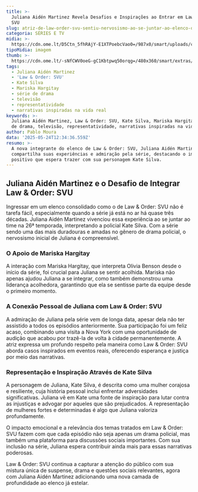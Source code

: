 ```yaml
---
title: >-
  Juliana Aidén Martinez Revela Desafios e Inspirações ao Entrar em Law & Order:
  SVU
slug: atriz-de-law-order-svu-sentiu-nervosismo-ao-se-juntar-ao-elenco-d-medo
categoria: SÉRIES E TV
midia: >-
  https://cdn.ome.lt/D5Ctn_5fhRAjY-E1XTPoebcVao0=/987x0/smart/uploads/conteudo/fotos/Design_sem_nome_2_mkV0LkV.jpg
tipoMidia: imagem
thumb: >-
  https://cdn.ome.lt/-sNfCWV0oeG-gC1Kbtpwq50orqg=/480x360/smart/extras/conteudos/Design_sem_nome_2_Whvj96g.jpg
tags:
  - Juliana Aidén Martinez
  - 'Law & Order: SVU'
  - Kate Silva
  - Mariska Hargitay
  - série de drama
  - televisão
  - representatividade
  - narrativas inspiradas na vida real
keywords: >-
  Juliana Aidén Martinez, Law & Order: SVU, Kate Silva, Mariska Hargitay, série
  de drama, televisão, representatividade, narrativas inspiradas na vida real
author: Pablo Moura
data: '2025-05-24T12:34:36.559Z'
resumo: >-
  A nova integrante do elenco de Law & Order: SVU, Juliana Aidén Martinez,
  compartilha suas experiências e admiração pela série, destacando o impacto
  positivo que espera trazer com sua personagem Kate Silva.
---
```


## Juliana Aidén Martinez e o Desafio de Integrar Law & Order: SVU

Ingressar em um elenco consolidado como o de Law & Order: SVU não é tarefa fácil, especialmente quando a série já está no ar há quase três décadas. Juliana Aidén Martinez vivenciou essa experiência ao se juntar ao time na 26ª temporada, interpretando a policial Kate Silva. Com a série sendo uma das mais duradouras e amadas no gênero de drama policial, o nervosismo inicial de Juliana é compreensível.

### O Apoio de Mariska Hargitay

A interação com Mariska Hargitay, que interpreta Olivia Benson desde o início da série, foi crucial para Juliana se sentir acolhida. Mariska não apenas ajudou Juliana a se integrar, como também demonstrou uma liderança acolhedora, garantindo que ela se sentisse parte da equipe desde o primeiro momento.

### A Conexão Pessoal de Juliana com Law & Order: SVU

A admiração de Juliana pela série vem de longa data, apesar dela não ter assistido a todos os episódios anteriormente. Sua participação foi um feliz acaso, combinando uma visita a Nova York com uma oportunidade de audição que acabou por trazê-la de volta à cidade permanentemente. A atriz expressa um profundo respeito pela maneira como Law & Order: SVU aborda casos inspirados em eventos reais, oferecendo esperança e justiça por meio das narrativas.

### Representação e Inspiração Através de Kate Silva

A personagem de Juliana, Kate Silva, é descrita como uma mulher corajosa e resiliente, cuja história pessoal inclui enfrentar adversidades significativas. Juliana vê em Kate uma fonte de inspiração para lutar contra as injustiças e advogar por aqueles que são prejudicados. A representação de mulheres fortes e determinadas é algo que Juliana valoriza profundamente.

O impacto emocional e a relevância dos temas tratados em Law & Order: SVU fazem com que cada episódio não seja apenas um drama policial, mas também uma plataforma para discussões sociais importantes. Com sua inclusão na série, Juliana espera contribuir ainda mais para essas narrativas poderosas.

Law & Order: SVU continua a capturar a atenção do público com sua mistura única de suspense, drama e questões sociais relevantes, agora com Juliana Aidén Martinez adicionando uma nova camada de profundidade ao elenco já estelar.
